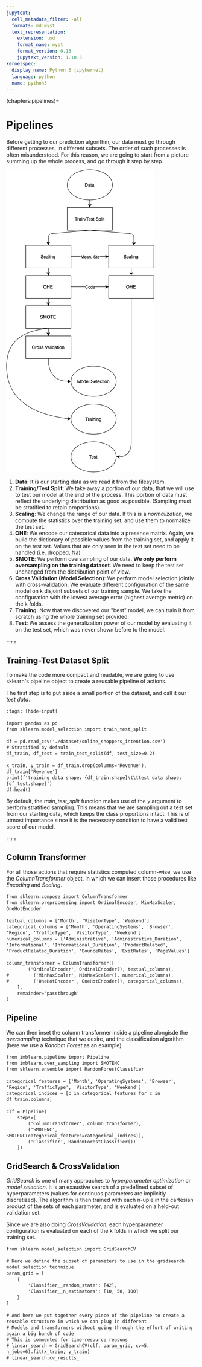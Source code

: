 ```yaml
---
jupytext:
  cell_metadata_filter: -all
  formats: md:myst
  text_representation:
    extension: .md
    format_name: myst
    format_version: 0.13
    jupytext_version: 1.10.3
kernelspec:
  display_name: Python 3 (ipykernel)
  language: python
  name: python3
---
```


(chapters:pipelines)=
# Pipelines

Before getting to our prediction algorithm, our data must go through different processes, in different subsets.
The order of such processes is often misunderstood.
For this reason, we are going to start from a picture summing up the whole process, and go through it step by step.

![data_pipeline](images/flowchart2.png)

1. **Data**: It is our starting data as we read it from the filesystem.
2. **Training/Test Split**: We take away a portion of our data, that we will use to test our model at the end of the process. This portion of data must reflect the underlying distribution as good as possible. (Sampling must be stratified to retain proportions).
3. **Scaling**: We change the range of our data. If this is a *normalization*, we compute the statistics over the training set, and use them to normalize the test set.
4. **OHE**: We encode our catecorical data into a presence matrix. Again, we build the dictionary of possible values from the training set, and apply it on the test set. Values that are only seen in the test set need to be handled (i.e. dropped, Na)
5. **SMOTE**: We perform oversampling of our data. **We only perform oversampling on the training dataset**. We need to keep the test set unchanged from the distribution point of view.
6. **Cross Validation (Model Selection)**: We perform model selection jointly with cross-validation. We evaluate different configuration of the same model on k disjoint subsets of our training sample. We take the configuration with the lowest average error (highest average metric) on the k folds.
7. **Training**: Now that we discovered our "best" model, we can train it from scratch using the whole training set provided.
8. **Test**: We assess the generalization power of our model by evaluating it on the test set, which was never shown before to the model.

+++

## Training-Test Dataset Split

To make the code more compact and readable, we are going to use sklearn's pipeline object to create a reusable pipeline of actions.

The first step is to put aside a small portion of the dataset, and call it our *test data*.

```{code-cell} ipython3
:tags: [hide-input]

import pandas as pd
from sklearn.model_selection import train_test_split

df = pd.read_csv('./dataset/online_shoppers_intention.csv')
# Stratified by default
df_train, df_test = train_test_split(df, test_size=0.2)

x_train, y_train = df_train.drop(columns='Revenue'), df_train['Revenue']
print(f'training data shape: {df_train.shape}\t\ttest data shape: {df_test.shape}')
df.head()
```

By default, the *train_test_split* function makes use of the *y* argument to perform stratified sampling. This means that we are sampling out a test set from our starting data, which keeps the class proportions intact. This is of utmost importance since it is the necessary condition to have a valid test score of our model.

+++

## Column Transformer
For all those actions that require statistics computed column-wise, we use the *ColumnTransformer* object, in which we can insert those procedures like *Encoding* and *Scaling*.

```{code-cell} ipython3
from sklearn.compose import ColumnTransformer
from sklearn.preprocessing import OrdinalEncoder, MinMaxScaler, OneHotEncoder

textual_columns = ['Month', 'VisitorType', 'Weekend']
categorical_columns = ['Month', 'OperatingSystems', 'Browser', 'Region', 'TrafficType', 'VisitorType', 'Weekend']
numerical_columns = ['Administrative', 'Administrative_Duration', 'Informational', 'Informational_Duration', 'ProductRelated', 'ProductRelated_Duration', 'BounceRates', 'ExitRates', 'PageValues']

column_transformer = ColumnTransformer([
        ('OrdinalEncoder', OrdinalEncoder(), textual_columns),
#         ('MinMaxScaler', MinMaxScaler(), numerical_columns),
#         ('OneHotEncoder', OneHotEncoder(), categorical_columns),
    ],
    remainder='passthrough'
)
```

## Pipeline
We can then inset the column transformer inside a pipeline alongisde the *oversampling* technique that we desire, and the classification algorithm (here we use a *Random Forest* as an example)

```{code-cell} ipython3
from imblearn.pipeline import Pipeline
from imblearn.over_sampling import SMOTENC
from sklearn.ensemble import RandomForestClassifier

categorical_features = ['Month', 'OperatingSystems', 'Browser', 'Region', 'TrafficType', 'VisitorType', 'Weekend']
categorical_indices = [c in categorical_features for c in df_train.columns]

clf = Pipeline(
    steps=[
        ('ColumnTransformer', column_transformer),
        ('SMOTENC', SMOTENC(categorical_features=categorical_indices)),
        ('Classifier', RandomForestClassifier())
    ])
```

## GridSearch & CrossValidation

*GridSearch* is one of many approaches to *hyperparameter optimization* or *model selection*. It is an exaustive search of a predefined subset of hyperparameters (values for continuos parameters are implicitly discretized). The algorithm is then trained with each n-uple in the cartesian product of the sets of each parameter, and is evaluated on a held-out validation set.

Since we are also doing *CrossValidation*, each hyperparameter configuration is evaluated on each of the k folds in which we split our training set.

```{code-cell} ipython3
from sklearn.model_selection import GridSearchCV

# Here we define the subset of parameters to use in the gridsearch model selection technique
param_grid = [
    {
        'Classifier__random_state': [42],
        'Classifier__n_estimators': [10, 50, 100]
    }
]

# And here we put together every piece of the pipeline to create a reusable structure in which we can plug in different
# Models and transformers without going through the effort of writing again a big bunch of code
# This is commented for time-resource reasons
# linear_search = GridSearchCV(clf, param_grid, cv=5, n_jobs=6).fit(x_train, y_train)
# linear_search.cv_results_
```
